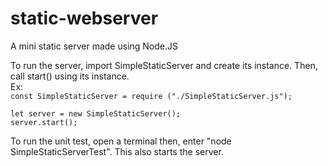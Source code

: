 # static-webserver
A mini static server made using Node.JS

To run the server, import SimpleStaticServer and create its instance. Then, call start() using its instance. 
<br />
Ex:
<br />
`const SimpleStaticServer = require ("./SimpleStaticServer.js");`

`let server = new SimpleStaticServer();`
<br />
`server.start();`

To run the unit test, open a terminal then, enter "node SimpleStaticServerTest". This also starts the server.

